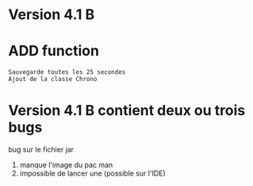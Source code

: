 # Version 4.1 B

# ADD function

    Sauvegarde toutes les 25 secondes
    Ajout de la classe Chrono
    
# Version 4.1 B contient deux ou trois bugs 

bug sur le fichier jar
  
  1) manque l'image du pac man
  2) impossible de lancer une  (possible sur l'IDE)
